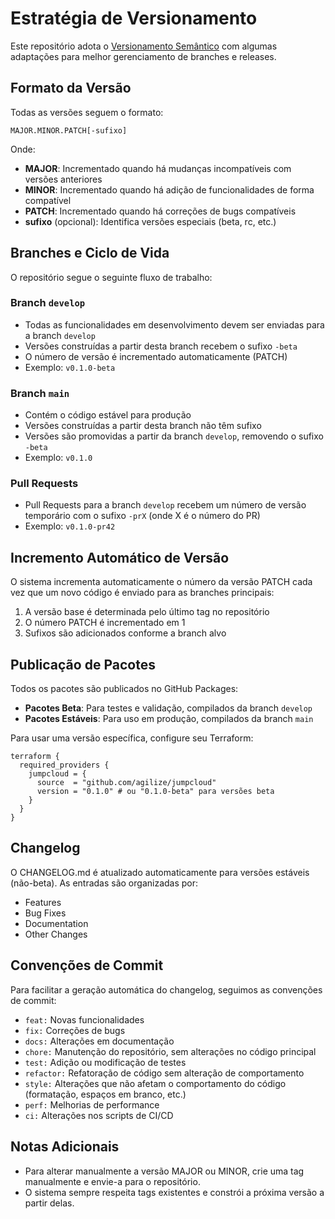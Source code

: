 # Estratégia de Versionamento

Este repositório adota o [Versionamento Semântico](https://semver.org/lang/pt-BR/) com algumas adaptações para melhor gerenciamento de branches e releases.

## Formato da Versão

Todas as versões seguem o formato:

```
MAJOR.MINOR.PATCH[-sufixo]
```

Onde:
- **MAJOR**: Incrementado quando há mudanças incompatíveis com versões anteriores
- **MINOR**: Incrementado quando há adição de funcionalidades de forma compatível
- **PATCH**: Incrementado quando há correções de bugs compatíveis
- **sufixo** (opcional): Identifica versões especiais (beta, rc, etc.)

## Branches e Ciclo de Vida

O repositório segue o seguinte fluxo de trabalho:

### Branch `develop`

- Todas as funcionalidades em desenvolvimento devem ser enviadas para a branch `develop`
- Versões construídas a partir desta branch recebem o sufixo `-beta`
- O número de versão é incrementado automaticamente (PATCH)
- Exemplo: `v0.1.0-beta`

### Branch `main`

- Contém o código estável para produção
- Versões construídas a partir desta branch não têm sufixo
- Versões são promovidas a partir da branch `develop`, removendo o sufixo `-beta`
- Exemplo: `v0.1.0`

### Pull Requests

- Pull Requests para a branch `develop` recebem um número de versão temporário com o sufixo `-prX` (onde X é o número do PR)
- Exemplo: `v0.1.0-pr42`

## Incremento Automático de Versão

O sistema incrementa automaticamente o número da versão PATCH cada vez que um novo código é enviado para as branches principais:

1. A versão base é determinada pelo último tag no repositório
2. O número PATCH é incrementado em 1
3. Sufixos são adicionados conforme a branch alvo

## Publicação de Pacotes

Todos os pacotes são publicados no GitHub Packages:

- **Pacotes Beta**: Para testes e validação, compilados da branch `develop`
- **Pacotes Estáveis**: Para uso em produção, compilados da branch `main`

Para usar uma versão específica, configure seu Terraform:

```hcl
terraform {
  required_providers {
    jumpcloud = {
      source  = "github.com/agilize/jumpcloud"
      version = "0.1.0" # ou "0.1.0-beta" para versões beta
    }
  }
}
```

## Changelog

O CHANGELOG.md é atualizado automaticamente para versões estáveis (não-beta). As entradas são organizadas por:

- Features
- Bug Fixes
- Documentation
- Other Changes

## Convenções de Commit

Para facilitar a geração automática do changelog, seguimos as convenções de commit:

- `feat:` Novas funcionalidades
- `fix:` Correções de bugs
- `docs:` Alterações em documentação
- `chore:` Manutenção do repositório, sem alterações no código principal
- `test:` Adição ou modificação de testes
- `refactor:` Refatoração de código sem alteração de comportamento
- `style:` Alterações que não afetam o comportamento do código (formatação, espaços em branco, etc.)
- `perf:` Melhorias de performance
- `ci:` Alterações nos scripts de CI/CD

## Notas Adicionais

- Para alterar manualmente a versão MAJOR ou MINOR, crie uma tag manualmente e envie-a para o repositório.
- O sistema sempre respeita tags existentes e constrói a próxima versão a partir delas. 
